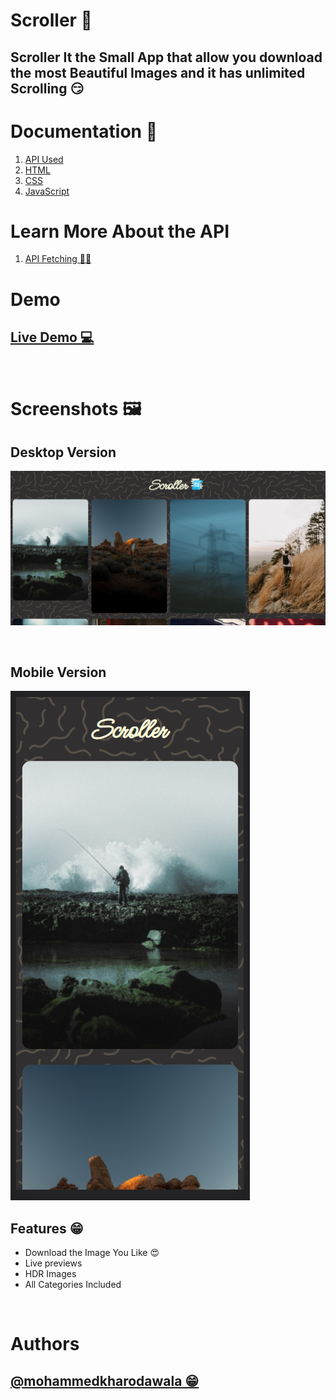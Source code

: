 # Scroller 📜

## Scroller It the Small App that allow you download the most Beautiful Images and it has unlimited Scrolling 😏

# Documentation 📃

1. [API Used](https://unsplash.com/documentation)
2. [HTML](https://developer.mozilla.org/en-US/docs/Web/HTML)
3. [CSS](https://developer.mozilla.org/en-US/docs/Web/CSS)
4. [JavaScript](https://developer.mozilla.org/en-US/docs/Web/JavaScript)

# Learn More About the API

1.  [API Fetching 🤙🏼](https://developer.mozilla.org/en-US/docs/Web/JavaScript/Reference/Statements/async_function)

# Demo

## [Live Demo 💻](https://scroller-infinity.netlify.app/)

<br>

# Screenshots 🖼️

<p>
<h2>Desktop Version</h2>
</p>

![App Screenshot](./src/Desk.png)

<br>
<p>
<h2>Mobile Version</h2>
</p>

![App Screenshot](./src/Mob.png)

## Features 😁

- Download the Image You Like 😍
- Live previews
- HDR Images
- All Categories Included

<br>

# Authors

## [@mohammedkharodawala 😁](https://github.com/mohammedkharoda)
